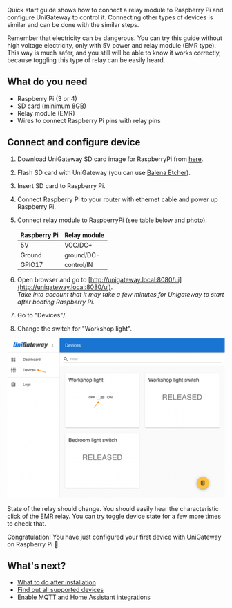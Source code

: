 
Quick start guide shows how to connect a relay module to Raspberry Pi and configure UniGateway to control it. Connecting other types of devices is similar and can be done with the similar steps.  

Remember that electricity can be dangerous. You can try this guide without high voltage electricity, only with 5V power and relay module (EMR type).
This way is much safer, and you still will be able to know it works correctly, because toggling this type of relay can be easily heard. 

## What do you need
- Raspberry Pi (3 or 4)
- SD card (minimum 8GB)
- Relay module (EMR)
- Wires to connect Raspberry Pi pins with relay pins



## Connect and configure device

1. Download UniGateway SD card image for RaspberryPi from [here](https://github.com/unigateway/unigateway/releases/latest/download/UniGateway_SDCardImage_RaspberryPi.img.xz).
2. Flash SD card with UniGateway (you can use [Balena Etcher](https://www.balena.io/etcher/)).
3. Insert SD card to Raspberry Pi.
4. Connect Raspberry Pi to your router with ethernet cable and power up Raspberry Pi.
5. Connect relay module to RaspberryPi (see table below and [photo](images/relay-connected-to-raspberrypi.jpg)).

     | Raspberry Pi | Relay module |
     |--------------|--------------|
     | 5V           | VCC/DC+      |
     | Ground       | ground/DC-   |
     | GPIO17       | control/IN   |

6. Open browser and go to [http://unigateway.local:8080/ui](http://unigateway.local:8080/ui).  
   _Take into account that it may take a few minutes for Unigateway to start after booting Raspberry Pi._
7. Go to "Devices"/.
8. Change the switch for "Workshop light".

![UniGateway devices UI](images/unigateway-quick-start-ui.png)

State of the relay should change. You should easily hear the characteristic click of the EMR relay. You can try toggle device state for a few more
times to check that.


Congratulation! You have just configured your first device with UniGateway on Raspberry Pi 🎉.

## What's next?

- [What to do after installation](installation.md#after-installation)
- [Find out all supported devices](supported-devices.md)
- [Enable MQTT and Home Assistant integrations](integration.md)

  
